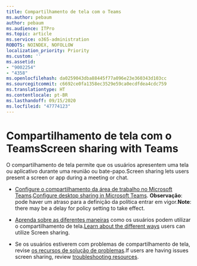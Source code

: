 ```yaml
---
title: Compartilhamento de tela com o Teams
ms.author: pebaum
author: pebaum
ms.audience: ITPro
ms.topic: article
ms.service: o365-administration
ROBOTS: NOINDEX, NOFOLLOW
localization_priority: Priority
ms.custom: ''
ms.assetid:
- "9002254"
- "4358"
ms.openlocfilehash: da0259043dba88445f77a096e23e360343d103cc
ms.sourcegitcommit: c6692ce0fa1358ec3529e59ca0ecdfdea4cdc759
ms.translationtype: HT
ms.contentlocale: pt-BR
ms.lasthandoff: 09/15/2020
ms.locfileid: "47774123"
---
```

# <a name="screen-sharing-with-teams"></a><span data-ttu-id="9c2f0-102">Compartilhamento de tela com o Teams</span><span class="sxs-lookup"><span data-stu-id="9c2f0-102">Screen sharing with Teams</span></span>

<span data-ttu-id="9c2f0-103">O compartilhamento de tela permite que os usuários apresentem uma tela ou aplicativo durante uma reunião ou bate-papo.</span><span class="sxs-lookup"><span data-stu-id="9c2f0-103">Screen sharing lets users present a screen or app during a meeting or chat.</span></span>

- <span data-ttu-id="9c2f0-104">[Configure o compartilhamento da área de trabalho no Microsoft Teams](https://docs.microsoft.com/microsoftteams/configure-desktop-sharing).</span><span class="sxs-lookup"><span data-stu-id="9c2f0-104">[Configure desktop sharing in Microsoft Teams](https://docs.microsoft.com/microsoftteams/configure-desktop-sharing).</span></span> <span data-ttu-id="9c2f0-105">**Observação**: pode haver um atraso para a definição da política entrar em vigor.</span><span class="sxs-lookup"><span data-stu-id="9c2f0-105">**Note**: there may be a delay for policy setting to take effect.</span></span> 

- <span data-ttu-id="9c2f0-106">[Aprenda sobre as diferentes maneiras](https://docs.microsoft.com/microsoftteams/meeting-policies-in-teams#meeting-policy-settings---content-sharing) como os usuários podem utilizar o compartilhamento de tela.</span><span class="sxs-lookup"><span data-stu-id="9c2f0-106">[Learn about the different ways](https://docs.microsoft.com/microsoftteams/meeting-policies-in-teams#meeting-policy-settings---content-sharing) users can utilize Screen sharing.</span></span> 

- <span data-ttu-id="9c2f0-107">Se os usuários estiverem com problemas de compartilhamento de tela, revise [os recursos de solução de problemas](https://docs.microsoft.com/microsoftteams/connectivity-issues).</span><span class="sxs-lookup"><span data-stu-id="9c2f0-107">If users are having issues screen sharing, review [troubleshooting resources](https://docs.microsoft.com/microsoftteams/connectivity-issues).</span></span> 
